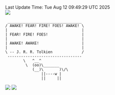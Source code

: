 Last Update Time: 
Tue Aug 12 09:49:29 UTC 2025
<br>![](https://img.shields.io/badge/%E5%A4%A7%E5%AE%B6-%E5%AE%89%E5%AE%89-green)<br>
```
 _________________________________
/ AWAKE! FEAR! FIRE! FOES! AWAKE! \
|                                 |
| FEAR! FIRE! FOES!               |
|                                 |
| AWAKE! AWAKE!                   |
|                                 |
\ -- J. R. R. Tolkien             /
 ---------------------------------
        \   ^__^
         \  (oo)\_______
            (__)\       )\/\
                ||----w |
                ||     ||
```
![](https://github-readme-stats.vercel.app/api?username=chenlitw)
![](https://github-readme-stats.vercel.app/api/top-langs/?username=chenlitw)
